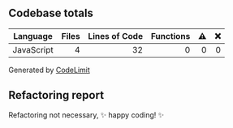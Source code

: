 ## Codebase totals
| **Language** | **Files** | **Lines of Code** | **Functions** | ⚠ | ❌ |
| --- | ---: | ---: | ---: | ---: | ---: |
| JavaScript | 4 | 32 | 0 | 0 | 0 |

Generated by [CodeLimit](https://getcodelimit.github.io)

## Refactoring report
Refactoring not necessary, ✨ happy coding! ✨
